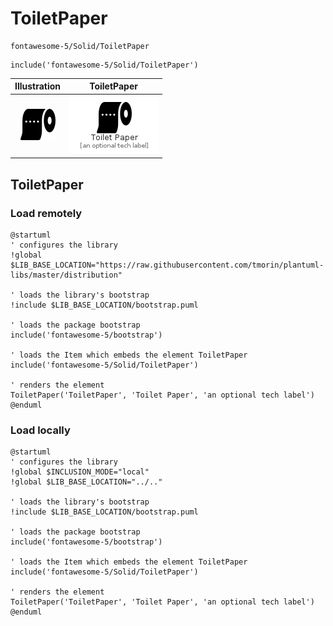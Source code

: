 # ToiletPaper


```text
fontawesome-5/Solid/ToiletPaper
```

```text
include('fontawesome-5/Solid/ToiletPaper')
```



| Illustration | ToiletPaper |
| :---: | :---: |
| ![illustration for Illustration](../../fontawesome-5/Solid/ToiletPaper.png) | ![illustration for ToiletPaper](../../fontawesome-5/Solid/ToiletPaper.Local.png) |




## ToiletPaper

### Load remotely
```plantuml
@startuml
' configures the library
!global $LIB_BASE_LOCATION="https://raw.githubusercontent.com/tmorin/plantuml-libs/master/distribution"

' loads the library's bootstrap
!include $LIB_BASE_LOCATION/bootstrap.puml

' loads the package bootstrap
include('fontawesome-5/bootstrap')

' loads the Item which embeds the element ToiletPaper
include('fontawesome-5/Solid/ToiletPaper')

' renders the element
ToiletPaper('ToiletPaper', 'Toilet Paper', 'an optional tech label')
@enduml
```

### Load locally
```plantuml
@startuml
' configures the library
!global $INCLUSION_MODE="local"
!global $LIB_BASE_LOCATION="../.."

' loads the library's bootstrap
!include $LIB_BASE_LOCATION/bootstrap.puml

' loads the package bootstrap
include('fontawesome-5/bootstrap')

' loads the Item which embeds the element ToiletPaper
include('fontawesome-5/Solid/ToiletPaper')

' renders the element
ToiletPaper('ToiletPaper', 'Toilet Paper', 'an optional tech label')
@enduml
```

